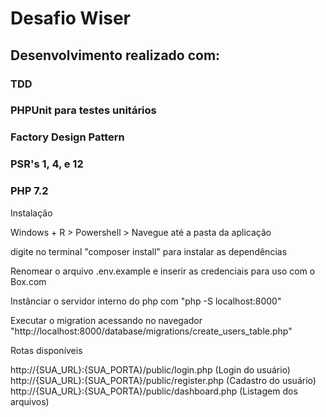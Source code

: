 # Desafio Wiser

## Desenvolvimento realizado com: 
### TDD
### PHPUnit para testes unitários
### Factory Design Pattern
### PSR's 1, 4, e 12
### PHP 7.2

Instalação

Windows + R > Powershell > Navegue até a pasta da aplicação

digite no terminal "composer install" para instalar as dependências

Renomear o arquivo .env.example e inserir as credenciais para uso com o Box.com

Instânciar o servidor interno do php com "php -S localhost:8000"

Executar o migration acessando no navegador "http://localhost:8000/database/migrations/create_users_table.php"

Rotas disponíveis

http://{SUA_URL}:{SUA_PORTA}/public/login.php (Login do usuário)
http://{SUA_URL}:{SUA_PORTA}/public/register.php (Cadastro do usuário)
http://{SUA_URL}:{SUA_PORTA}/public/dashboard.php (Listagem dos arquivos)